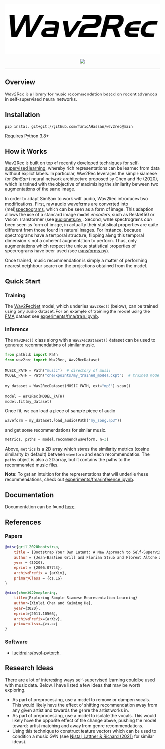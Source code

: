 <div align="center">
  <img src="https://github.com/TariqAHassan/wav2rec/raw/main/docs/assets/logos/logo.png"><br>
</div>

<p align="center">
    <a href="https://github.com/TariqAHassan/wav2rec/actions/workflows/tests.yml" alt="Tests">
        <img src="https://github.com/TariqAHassan/wav2rec/actions/workflows/tests.yml/badge.svg" /></a>
</p>

---

## Overview

Wav2Rec is a library for music recommendation based on recent advances
in self-supervised neural networks.

## Installation

```shell
pip install git+git://github.com/TariqAHassan/wav2rec@main
```

Requires Python 3.8+

## How it Works

Wav2Rec is built on top of recently developed techniques for 
[self-supervised learning](https://en.wikipedia.org/wiki/Self-supervised_learning),
whereby rich representations can be learned from data without explict labels.
In particular, Wav2Rec leverages the simple siamese (or _SimSam_) neural network
architecture proposed by Chen and He (2020), which is trained with the objective
of maximizing the similarity between two augmentations of the same image.

In order to adapt SimSam to work with audio, Wav2Rec introduces two modifications.
First, raw audio waveforms are converted into (mel)[spectrograms](https://en.wikipedia.org/wiki/Spectrogram),
which can be seen as a form of image. This adaption allows the use of a standard image model
_encoders_, such as ResNet50 or Vision Transformer (see [audionets.py](wav2rec/nn/audionets.py)). 
Second, while spectrograms _can_ been seen as form of image, in actuality their statistical properties
are quite different from those found in natural images. For instance, because spectrograms have a temporal 
structure, flipping along this temporal dimension is not a coherent augmentation to perform. Thus, only
augmentations which respect the unique statistical properties of spectrograms have been used 
(see [transforms.py](wav2rec/data/transforms.py)).

Once trained, music recommendation is simply a matter of performing nearest neighbour search
on the projections obtained from the model.

## Quick Start

### Training

The [Wav2RecNet](wav2rec/nn/lightening.py) model, which underlies
`Wav2Rec()` (below), can be trained using any audio dataset. For an example
of training the model using the [FMA](https://github.com/mdeff/fma) dataset
see [experiments/fma/train.ipynb](experiments/fma/train.ipynb).

### Inference

The `Wav2Rec()` class along with a `Wav2RecDataset()` dataset can 
be used to generate recommendations of similar music.

```python
from pathlib import Path
from wav2rec import Wav2Rec, Wav2RecDataset

MUSIC_PATH = Path("music")  # directory of music
MODEL_PATH = Path("checkpoints/my_trained_model.ckpt")  # trained model

my_dataset = Wav2RecDataset(MUSIC_PATH, ext="mp3").scan()

model = Wav2Rec(MODEL_PATH)
model.fit(my_dataset)
```

Once fit, we can load a piece of sample piece of audio

```python
waveform = my_dataset.load_audio(Path("my_song.mp3"))
```

and get some recommendations for similar music.

```python
metrics, paths = model.recommend(waveform, n=3)
```

Above, `metrics` is a 2D array which stores the similarity
metrics (cosine similarity by default) between `waveform`
and each recommendation. The `paths` object is also a 2D array,
but it contains the paths to the recommended music files.

**Note**: To get an intuition for the representations that will underlie 
these recommendations, check out [experiments/fma/inference.ipynb](experiments/fma/inference.ipynb).

## Documentation

Documentation can be found [here](https://TariqAHassan.github.io/wav2rec/).

## References

### Papers

```bibtex
@misc{grill2020bootstrap,
    title = {Bootstrap Your Own Latent: A New Approach to Self-Supervised Learning},
    author = {Jean-Bastien Grill and Florian Strub and Florent Altché and Corentin Tallec and Pierre H. Richemond and Elena Buchatskaya and Carl Doersch and Bernardo Avila Pires and Zhaohan Daniel Guo and Mohammad Gheshlaghi Azar and Bilal Piot and Koray Kavukcuoglu and Rémi Munos and Michal Valko},
    year = {2020},
    eprint = {2006.07733},
    archivePrefix = {arXiv},
    primaryClass = {cs.LG}
}
```

```bibtex
@misc{chen2020exploring,
    title={Exploring Simple Siamese Representation Learning}, 
    author={Xinlei Chen and Kaiming He},
    year={2020},
    eprint={2011.10566},
    archivePrefix={arXiv},
    primaryClass={cs.CV}
}
```

### Software

  * [lucidrains/byol-pytorch](https://github.com/lucidrains/byol-pytorch).

## Research Ideas

There are a lot of interesting ways self-supervised learning could
be used with music data. Below, I have listed a few ideas that may be worth exploring.

  * As part of preprocessing, use a model to remove or dampen vocals. This would likely
    have the effect of shifting recommendation away from any given artist
    and towards the genre the artist works in.
  * As part of preprocessing, use a model to isolate the vocals. This would likely
    have the opposite effect of the change above, pushing the model towards
    artist matching and away from genre recommendations.
  * Using this technique to construct feature vectors which can be used to 
    condition a music GAN (see [Nistal, Lattner & Richard (2021)](https://arxiv.org/abs/2108.01216)
    for similar ideas).
